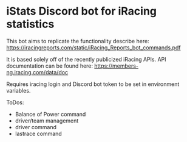 # iStats Discord bot for iRacing statistics

This bot aims to replicate the functionality describe here: https://iracingreports.com/static/iRacing_Reports_bot_commands.pdf

It is based solely off of the recently publicized iRacing APIs.
API documentation can be found here:
https://members-ng.iracing.com/data/doc

Requires iracing login and Discord bot token to be set in environment variables.

ToDos:
- Balance of Power command
- driver/team management
- driver command
- lastrace command